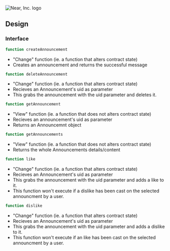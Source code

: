![Near, Inc. logo](https://near.org/wp-content/themes/near-19/assets/img/logo.svg?t=1553011311)

## Design

### Interface

```ts
function createAnnouncement
```
- "Change" function (ie. a function that alters contract state)
- Creates an announcement and returns the successful message

```ts
function deleteAnnouncement
```
- "Change" function (ie. a function that alters contract state)
- Recieves an Announcement's uid as parameter
- This grabs the announcement with the uid parameter and deletes it.

```ts
function getAnnouncement
```
- "View" function (ie. a function that does not alters contract state)
- Recieves an announcement's uid as parameter
- Returns an Announcemnt object 

```ts
function getAnnouncements
```
- "View" function (ie. a function that does not alters contract state)
- Returns the whole Announcements details/content

```ts
function like
```
- "Change" function (ie. a function that alters contract state)
- Recieves an Announcement's uid as parameter
- This grabs the announcement with the uid parameter and adds a like to it.
- This function won't execute if a dislike has been cast on the selected announcment by a user.

```ts
function dislike
```
- "Change" function (ie. a function that alters contract state)
- Recieves an Announcement's uid as parameter
- This grabs the announcement with the uid parameter and adds a dislike to it.
- This function won't execute if an like has been cast on the selected announcment by a user.